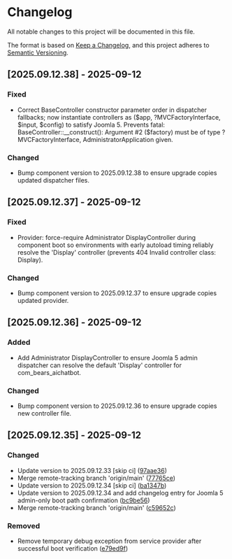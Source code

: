 # Changelog

All notable changes to this project will be documented in this file.

The format is based on [Keep a Changelog](https://keepachangelog.com/en/1.0.0/),
and this project adheres to [Semantic Versioning](https://semver.org/spec/v2.0.0.html).

## [2025.09.12.38] - 2025-09-12

### Fixed

* Correct BaseController constructor parameter order in dispatcher fallbacks; now instantiate controllers as ($app, ?MVCFactoryInterface, $input, $config) to satisfy Joomla 5. Prevents fatal: BaseController::__construct(): Argument #2 ($factory) must be of type ?MVCFactoryInterface, AdministratorApplication given.

### Changed

* Bump component version to 2025.09.12.38 to ensure upgrade copies updated dispatcher files.

## [2025.09.12.37] - 2025-09-12

### Fixed

* Provider: force-require Administrator DisplayController during component boot so environments with early autoload timing reliably resolve the 'Display' controller (prevents 404 Invalid controller class: Display).

### Changed

* Bump component version to 2025.09.12.37 to ensure upgrade copies updated provider.

## [2025.09.12.36] - 2025-09-12

### Added

* Add Administrator DisplayController to ensure Joomla 5 admin dispatcher can resolve the default 'Display' controller for com_bears_aichatbot.

### Changed

* Bump component version to 2025.09.12.36 to ensure upgrade copies new controller file.

## [2025.09.12.35] - 2025-09-12

### Changed

* Update version to 2025.09.12.33 [skip ci] ([97aae36](https://github.com/N6REJ/bears_aichatbot/commit/97aae36))
* Merge remote-tracking branch 'origin/main' ([77765ce](https://github.com/N6REJ/bears_aichatbot/commit/77765ce))
* Update version to 2025.09.12.34 [skip ci] ([ba1347b](https://github.com/N6REJ/bears_aichatbot/commit/ba1347b))
* Update version to 2025.09.12.34 and add changelog entry for Joomla 5 admin-only boot path confirmation ([bc9be56](https://github.com/N6REJ/bears_aichatbot/commit/bc9be56))
* Merge remote-tracking branch 'origin/main' ([c59652c](https://github.com/N6REJ/bears_aichatbot/commit/c59652c))

### Removed

* Remove temporary debug exception from service provider after successful boot verification ([e79ed9f](https://github.com/N6REJ/bears_aichatbot/commit/e79ed9f))

